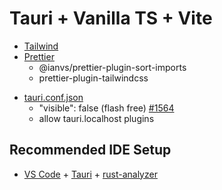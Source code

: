 # Tauri + Vanilla TS + Vite

- [Tailwind](./tailwind.config.js)
- [Prettier](./prettier.config.cjs)
  - @ianvs/prettier-plugin-sort-imports
  - prettier-plugin-tailwindcss

* [tauri.conf.json](/src-tauri/tauri.conf.json)
  - "visible": false (flash free) [#1564](https://github.com/tauri-apps/tauri/issues/1564#issuecomment-1146786405)
  - allow tauri.localhost plugins

## Recommended IDE Setup

- [VS Code](https://code.visualstudio.com/) + [Tauri](https://marketplace.visualstudio.com/items?itemName=tauri-apps.tauri-vscode) + [rust-analyzer](https://marketplace.visualstudio.com/items?itemName=rust-lang.rust-analyzer)
